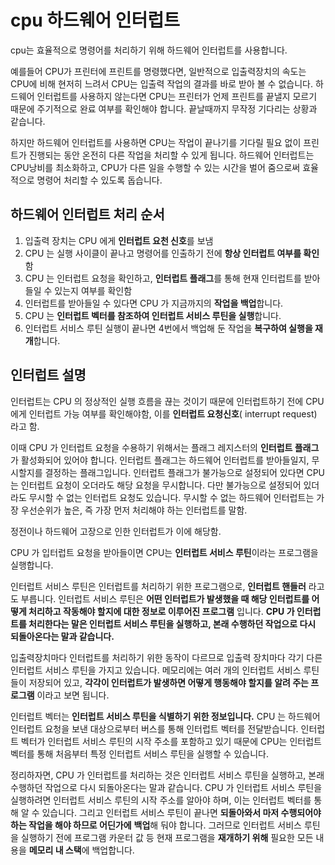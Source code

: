 # cpu 하드웨어 인터럽트

cpu는 효율적으로 명령어를 처리하기 위해 하드웨어 인터럽트를 사용합니다.

예를들어 CPU가 프린터에 프린트를 명령했다면, 일반적으로 입출력장치의 속도는 CPU에 비해 현저히 느려서 CPU는 입출력 작업의 결과를 바로 받아 볼 수 없습니다. 하드웨어 인터럽트를 사용하지 않는다면 CPU는 프린터가 언제 프린트를 끝낼지 모르기 때문에 주기적으로 완료 여부를 확인해야 합니다. 끝날때까지 무작정 기다리는 상황과 같습니다.

하지만 하드웨어 인터럽트를 사용하면 CPU는 작업이 끝나기를 기다릴 필요 없이 프린트가 진행되는 동안 온전히 다른 작업을 처리할 수 있게 됩니다. 하드웨어 인터럽트는 CPU낭비를 최소화하고, CPU가 다른 일을 수행할 수 있는 시간을 벌어 줌으로써 효율적으로 명령어 처리할 수 있도록 돕습니다.

## 하드웨어 인터럽트 처리 순서

1. 입출력 장치는 CPU 에게 **인터럽트 요천 신호**를 보냄
2. CPU 는 실행 사이클이 끝나고 명령어를 인출하기 전에 **항상 인터럽트 여부를 확인**함
3. CPU 는 인터럽트 요청을 확인하고, **인터럽트 플래그**를 통해 현재 인터럽트를 받아들일 수 있는지 여부를 확인함
4. 인터럽트를 받아들일 수 있다면 CPU 가 지금까지의 **작업을 백업**합니다.
5. CPU 는 **인터럽트 벡터를 참조하여 인터럽트 서비스 루틴을 실행**합니다.
6. 인터럽트 서비스 루틴 실행이 끝나면 4번에서 백업해 둔 작업을 **복구하여 실행을 재개**합니다.

## 인터럽트 설명

인터럽트는 CPU 의 정상적인 실행 흐름을 끊는 것이기 때문에 인터럽트하기 전에 CPU 에게 인터럽트 가능 여부를 확인해야함, 이를 **인터럽트 요청신호**( interrupt request) 라고 함.

이때 CPU 가 인터럽트 요청을 수용하기 위해서는 플래그 레지스터의 **인터럽트 플래그**가 활성화되어 있어야 합니다. 인터럽트 플래그는 하드웨어 인터럽트를 받아들일지, 무시할지를 결정하는 플래그입니다. 인터럽트 플래그가 불가능으로 설정되어 있다면 CPU 는 인터럽트 요청이 오더라도 해당 요청을 무시합니다. 다만 불가능으로 설정되어 있더라도 무시할 수 없는 인터럽트 요청도 있습니다. 무시할 수 없는 하드웨어 인터럽트는 가장 우선순위가 높은, 즉 가장 먼저 처리해야 하는 인터럽트를 말함.

정전이나 하드웨어 고장으로 인한 인터럽트가 이에 해당함.

CPU 가 입터럽트 요청을 받아들이면 CPU는 **인터럽트 서비스 루틴**이라는 프로그램을 실행합니다.

인터럽트 서비스 루틴은 인터럽트를 처리하기 위한 프로그램으로, **인터럽트 핸들러** 라고도 부릅니다. 인터럽트 서비스 루틴은 **어떤 인터럽트가 발생했을 때 해당 인터럽트를 어떻게 처리하고 작동해야 할지에 대한 정보로 이루어진 프로그램** 입니다. **CPU 가 인터럽트를 처리한다는 말은 인터럽트 서비스 루틴을 실행하고, 본래 수행하던 작업으로 다시 되돌아온다는 말과 같습니다.**

입출력장치마다 인터럽트를 처리하기 위한 동작이 다르므로 입출력 장치마다 각기 다른 인터럽트 서비스 루틴을 가지고 있습니다. 메모리에는 여러 개의 인터럽트 서비스 루틴들이 저장되어 있고, **각각이 인터럽트가 발생하면 어떻게 행동해야 할지를 알려 주는 프로그램** 이라고 보면 됩니다.

인터럽트 벡터는 **인터럽트 서비스 루틴을 식별하기 위한 정보입니다.** CPU 는 하드웨어 인터럽트 요청을 보낸 대상으로부터 버스를 통해 인터럽트 벡터를 전달받습니다. 인터럽트 벡터가 인터럽트 서비스 루틴의 시작 주소를 포함하고 있기 때문에 CPU는 인터럽트 벡터를 통해 처음부터 특정 인터럽트 서비스 루틴을 실행할 수 있습니다.

정리하자면, CPU 가 인터럽트를 처리하는 것은 인터럽트 서비스 루틴을 실행하고, 본래 수행하던 작업으로 다시 되돌아온다는 말과 같습니다. CPU 가 인터럽트 서비스 루틴을 실행하려면 인터럽트 서비스 루틴의 시작 주소를 알아야 하며, 이는 인터럽트 벡터를 통해 알 수 있습니다. 그리고 인터럽트 서비스 루틴이 끝나면 **되돌아와서 마저 수행되어야 하는 작업을 해야 하므로 어딘가에** **백업**해 둬야 합니다. 그러므로 인터럽트 서비스 루틴을 실행하기 전에 프로그램 카운터 값 등 현재 프로그램을 **재개하기 위해** 필요한 모든 내용을 **메모리 내 스택**에 백업합니다.